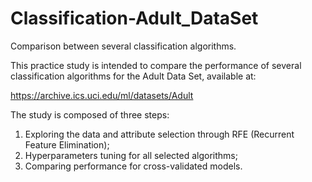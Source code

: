# Classification-Adult_DataSet
Comparison between several classification algorithms.

This practice study is intended to compare the performance of several classification algorithms for the Adult Data Set, available at:

https://archive.ics.uci.edu/ml/datasets/Adult

The study is composed of three steps:

  1. Exploring the data and attribute selection through RFE (Recurrent Feature Elimination);
  2. Hyperparameters tuning for all selected algorithms;
  3. Comparing performance for cross-validated models.

